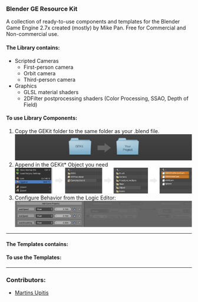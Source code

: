 ### Blender GE Resource Kit

A collection of ready-to-use components and templates for the Blender Game Engine 2.7x created (mostly) by Mike Pan.
Free for Commercial and Non-commercial use.

#### The Library contains:
- Scripted Cameras
  - First-person camera
  - Orbit camera
  - Third-person camera
- Graphics
  - GLSL material shaders
  - 2DFilter postprocessing shaders (Color Processing, SSAO, Depth of Field)

#### To use Library Components:

1. Copy the GEKit folder to the same folder as your .blend file.
![Copy GEKit script Folder into Your project](Docs/copyGEKit.png)
2. Append in the GEKit* Object you need
![Use the File > Append menu to load in Library objects to your scene](Docs/useLibrary.png)
3. Configure Behavior from the Logic Editor:
![Use the game property panel in the Logic Editor to adjust parameters](Docs/useLogicProperties.png)

---

#### The Templates contains:
#### To use the Templates:


---
### Contributors:
- [Martins Upitis](http://devlog-martinsh.blogspot.com)
